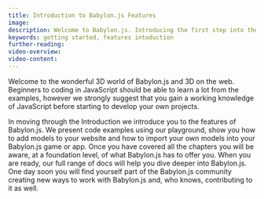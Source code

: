 ```yaml
---
title: Introduction to Babylon.js Features
image:
description: Welcome to Babylon.js. Introducing the first step into the wonderful, rich world of creating engaging immersive 3D web experiences.
keywords: getting started, features intoduction
further-reading:
video-overview:
video-content:
---
```


Welcome to the wonderful 3D world of Babylon.js and 3D on the web. Beginners to coding in JavaScript should be able to learn a lot from the examples, however we strongly suggest that you gain a working knowledge of JavaScript before starting to develop your own projects.

In moving through the Introduction we introduce you to the features of Babylon.js. We present code examples using our playground, show you how to add models to your website and how to import your own models into your Babylon.js game or app. Once you have covered all the chapters you will be aware, at a foundation level, of what Babylon.js has to offer you. When you are ready, our full range of docs will help you dive deeper into Babylon.js. One day soon you will find yourself part of the Babylon.js community creating new ways to work with Babylon.js and, who knows, contributing to it as well.
